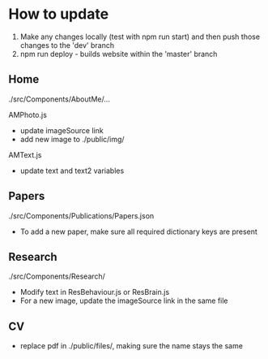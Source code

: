 # How to update

1. Make any changes locally (test with npm run start) and then push those changes to the 'dev' branch
2. npm run deploy - builds website within the 'master' branch

## Home

./src/Components/AboutMe/...

AMPhoto.js
- update imageSource link
- add new image to ./public/img/

AMText.js
- update text and text2 variables

## Papers

./src/Components/Publications/Papers.json
- To add a new paper, make sure all required dictionary keys are present

## Research

./src/Components/Research/
- Modify text in ResBehaviour.js or ResBrain.js
- For a new image, update the imageSource link in the same file

## CV

- replace pdf in ./public/files/, making sure the name stays the same
